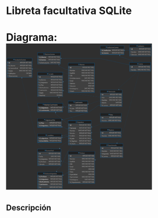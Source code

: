 # Libreta facultativa SQLite

# Diagrama: <img src="./facultad.png" alt="Git Logo" width="400" height="400"/>

## Descripción
